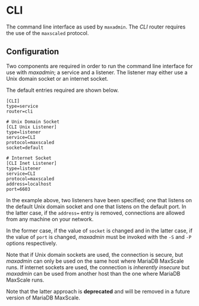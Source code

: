 # CLI

The command line interface as used by `maxadmin`. The _CLI_ router requires the use
of the `maxscaled` protocol.

## Configuration

Two components are required in order to run the command line interface for use with
_maxadmin_; a service and a listener. The listener may either use a Unix domain socket
or an internet socket.

The default entries required are shown below.

```
[CLI]
type=service
router=cli

# Unix Domain Socket
[CLI Unix Listener]
type=listener
service=CLI
protocol=maxscaled
socket=default

# Internet Socket
[CLI Inet Listener]
type=listener
service=CLI
protocol=maxscaled
address=localhost
port=6603
```
In the example above, two listeners have been specified; one that listens on the
default Unix domain socket and one that listens on the default port. In the latter
case, if the `address=` entry is removed, connections are allowed from any machine
on your network.

In the former case, if the value of `socket` is changed and in the latter case,
if the value of `port` is changed, _maxadmin_ must be invoked with the `-S` and
`-P` options respectively.

Note that if Unix domain sockets are used, the connection is secure, but _maxadmin_
can only be used on the same host where MariaDB MaxScale runs. If internet sockets
are used, the connection is _inherently insecure_ but _maxadmin_ can be used from
another host than the one where MariaDB MaxScale runs.

Note that the latter approach is **deprecated** and will be removed in a future
version of MariaDB MaxScale.
